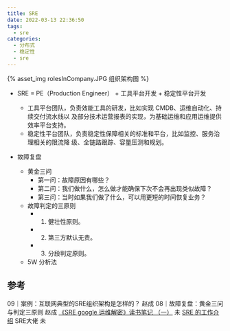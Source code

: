 ```yaml
---
title: SRE
date: 2022-03-13 22:36:50
tags: 
  - sre
categories:
  - 分布式
  - 稳定性
  - sre
---
```


<p></p>
<!-- more -->

{% asset_img rolesInCompany.JPG 组织架构图 %} 

+ SRE = PE（Production Engineer） + 工具平台开发 + 稳定性平台开发
  + 工具平台团队，负责效能工具的研发，比如实现 CMDB、运维自动化、持续交付流水线以
  及部分技术运营报表的实现，为基础运维和应用运维提供效率平台支持。
  + 稳定性平台团队，负责稳定性保障相关的标准和平台，比如监控、服务治理相关的限流降
  级、全链路跟踪、容量压测和规划。

+ 故障复盘
  + 黄金三问
    - 第一问：故障原因有哪些？
    - 第二问：我们做什么，怎么做才能确保下次不会再出现类似故障？
    - 第三问：当时如果我们做了什么，可以用更短的时间恢复业务？
  + 故障判定的三原则
    + 1. 健壮性原则。
    + 2. 第三方默认无责。  
    + 3. 分段判定原则。
  + 5W 分析法





## 参考
09｜案例：互联网典型的SRE组织架构是怎样的？ 赵成
08｜故障复盘：黄金三问与判定三原则  赵成
[《SRE google 运维解密》读书笔记 （一）](https://cloud.tencent.com/developer/article/2010397) 未
[SRE 的工作介绍](https://www.kawabangga.com/posts/4481)   SRE大佬  未 

